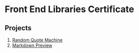 # **Front End Libraries Certificate**

## **Projects**
1. [Random Quote Machine](./quote-machine)
2. [Markdown Preview](./markdown-preview)